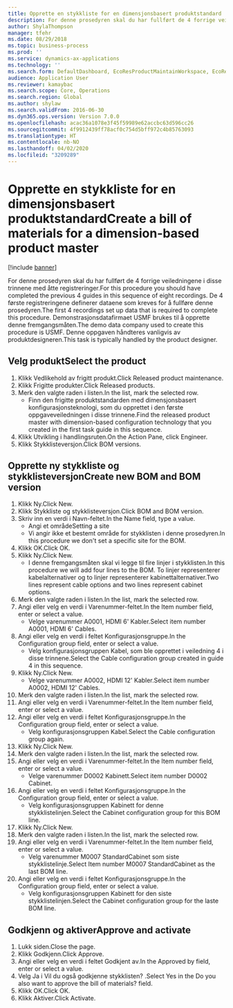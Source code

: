 ```yaml
---
title: Opprette en stykkliste for en dimensjonsbasert produktstandard
description: For denne prosedyren skal du har fullført de 4 forrige veiledningene i disse trinnene med åtte registreringer.
author: ShylaThompson
manager: tfehr
ms.date: 08/29/2018
ms.topic: business-process
ms.prod: ''
ms.service: dynamics-ax-applications
ms.technology: ''
ms.search.form: DefaultDashboard, EcoResProductMaintainWorkspace, EcoResProductOpenCasesFormPart, EcoResProductDetailsExtended, BOMConsistOf, BOMTable, InventItemIdLookupSimple, HcmWorkerLookUp
audience: Application User
ms.reviewer: kamaybac
ms.search.scope: Core, Operations
ms.search.region: Global
ms.author: shylaw
ms.search.validFrom: 2016-06-30
ms.dyn365.ops.version: Version 7.0.0
ms.openlocfilehash: acac36a1078e3f45f59989e62accbc63d596cc26
ms.sourcegitcommit: 4f9912439ff78acf0c754d5bff972c4b85763093
ms.translationtype: HT
ms.contentlocale: nb-NO
ms.lasthandoff: 04/02/2020
ms.locfileid: "3209289"
---
```

# <a name="create-a-bill-of-materials-for-a-dimension-based-product-master"></a><span data-ttu-id="a362c-103">Opprette en stykkliste for en dimensjonsbasert produktstandard</span><span class="sxs-lookup"><span data-stu-id="a362c-103">Create a bill of materials for a dimension-based product master</span></span>

[!include [banner](../../includes/banner.md)]

<span data-ttu-id="a362c-104">For denne prosedyren skal du har fullført de 4 forrige veiledningene i disse trinnene med åtte registreringer.</span><span class="sxs-lookup"><span data-stu-id="a362c-104">For this procedure you should have completed the previous 4 guides in this sequence of eight recordings.</span></span> <span data-ttu-id="a362c-105">De 4 første registreringene definerer dataene som kreves for å fullføre denne prosedyren.</span><span class="sxs-lookup"><span data-stu-id="a362c-105">The first 4 recordings set up data that is required to complete this procedure.</span></span> <span data-ttu-id="a362c-106">Demonstrasjonsdatafirmaet USMF brukes til å opprette denne fremgangsmåten.</span><span class="sxs-lookup"><span data-stu-id="a362c-106">The demo data company used to create this procedure is USMF.</span></span> <span data-ttu-id="a362c-107">Denne oppgaven håndteres vanligvis av produktdesigneren.</span><span class="sxs-lookup"><span data-stu-id="a362c-107">This task is typically handled by the product designer.</span></span>


## <a name="select-the-product"></a><span data-ttu-id="a362c-108">Velg produkt</span><span class="sxs-lookup"><span data-stu-id="a362c-108">Select the product</span></span>
1. <span data-ttu-id="a362c-109">Klikk Vedlikehold av frigitt produkt.</span><span class="sxs-lookup"><span data-stu-id="a362c-109">Click Released product maintenance.</span></span>
2. <span data-ttu-id="a362c-110">Klikk Frigitte produkter.</span><span class="sxs-lookup"><span data-stu-id="a362c-110">Click Released products.</span></span>
3. <span data-ttu-id="a362c-111">Merk den valgte raden i listen.</span><span class="sxs-lookup"><span data-stu-id="a362c-111">In the list, mark the selected row.</span></span>
    * <span data-ttu-id="a362c-112">Finn den frigitte produktstandarden med dimensjonsbasert konfigurasjonsteknologi, som du opprettet i den første oppgaveveiledningen i disse trinnene.</span><span class="sxs-lookup"><span data-stu-id="a362c-112">Find the released product master with dimension-based configuration technology that you created in the first task guide in this sequence.</span></span>  
4. <span data-ttu-id="a362c-113">Klikk Utvikling i handlingsruten.</span><span class="sxs-lookup"><span data-stu-id="a362c-113">On the Action Pane, click Engineer.</span></span>
5. <span data-ttu-id="a362c-114">Klikk Stykklisteversjon.</span><span class="sxs-lookup"><span data-stu-id="a362c-114">Click BOM versions.</span></span>

## <a name="create-new-bom-and-bom-version"></a><span data-ttu-id="a362c-115">Opprette ny stykkliste og stykklisteversjon</span><span class="sxs-lookup"><span data-stu-id="a362c-115">Create new BOM and BOM version</span></span>
1. <span data-ttu-id="a362c-116">Klikk Ny.</span><span class="sxs-lookup"><span data-stu-id="a362c-116">Click New.</span></span>
2. <span data-ttu-id="a362c-117">Klikk Stykkliste og stykklisteversjon.</span><span class="sxs-lookup"><span data-stu-id="a362c-117">Click BOM and BOM version.</span></span>
3. <span data-ttu-id="a362c-118">Skriv inn en verdi i Navn-feltet.</span><span class="sxs-lookup"><span data-stu-id="a362c-118">In the Name field, type a value.</span></span>
    * <span data-ttu-id="a362c-119">Angi et område</span><span class="sxs-lookup"><span data-stu-id="a362c-119">Setting a site</span></span>  
    * <span data-ttu-id="a362c-120">Vi angir ikke et bestemt område for stykklisten i denne prosedyren.</span><span class="sxs-lookup"><span data-stu-id="a362c-120">In this procedure we don't set a specific site for the BOM.</span></span>  
4. <span data-ttu-id="a362c-121">Klikk OK.</span><span class="sxs-lookup"><span data-stu-id="a362c-121">Click OK.</span></span>
5. <span data-ttu-id="a362c-122">Klikk Ny.</span><span class="sxs-lookup"><span data-stu-id="a362c-122">Click New.</span></span>
    * <span data-ttu-id="a362c-123">I denne fremgangsmåten skal vi legge til fire linjer i stykklisten.</span><span class="sxs-lookup"><span data-stu-id="a362c-123">In this procedure we will add four lines to the BOM.</span></span> <span data-ttu-id="a362c-124">To linjer representerer kabelalternativer og to linjer representerer kabinettalternativer.</span><span class="sxs-lookup"><span data-stu-id="a362c-124">Two lines represent cable options and two lines represent cabinet options.</span></span>  
6. <span data-ttu-id="a362c-125">Merk den valgte raden i listen.</span><span class="sxs-lookup"><span data-stu-id="a362c-125">In the list, mark the selected row.</span></span>
7. <span data-ttu-id="a362c-126">Angi eller velg en verdi i Varenummer-feltet.</span><span class="sxs-lookup"><span data-stu-id="a362c-126">In the Item number field, enter or select a value.</span></span>
    * <span data-ttu-id="a362c-127">Velge varenummer A0001, HDMI 6' Kabler.</span><span class="sxs-lookup"><span data-stu-id="a362c-127">Select item number A0001, HDMI 6' Cables.</span></span>  
8. <span data-ttu-id="a362c-128">Angi eller velg en verdi i feltet Konfigurasjonsgruppe.</span><span class="sxs-lookup"><span data-stu-id="a362c-128">In the Configuration group field, enter or select a value.</span></span>
    * <span data-ttu-id="a362c-129">Velg konfigurasjonsgruppen Kabel, som ble opprettet i veiledning 4 i disse trinnene.</span><span class="sxs-lookup"><span data-stu-id="a362c-129">Select the Cable configuration group created in guide 4 in this sequence.</span></span>  
9. <span data-ttu-id="a362c-130">Klikk Ny.</span><span class="sxs-lookup"><span data-stu-id="a362c-130">Click New.</span></span>
    * <span data-ttu-id="a362c-131">Velge varenummer A0002, HDMI 12' Kabler.</span><span class="sxs-lookup"><span data-stu-id="a362c-131">Select item number A0002, HDMI 12' Cables.</span></span>  
10. <span data-ttu-id="a362c-132">Merk den valgte raden i listen.</span><span class="sxs-lookup"><span data-stu-id="a362c-132">In the list, mark the selected row.</span></span>
11. <span data-ttu-id="a362c-133">Angi eller velg en verdi i Varenummer-feltet.</span><span class="sxs-lookup"><span data-stu-id="a362c-133">In the Item number field, enter or select a value.</span></span>
12. <span data-ttu-id="a362c-134">Angi eller velg en verdi i feltet Konfigurasjonsgruppe.</span><span class="sxs-lookup"><span data-stu-id="a362c-134">In the Configuration group field, enter or select a value.</span></span>
    * <span data-ttu-id="a362c-135">Velg konfigurasjonsgruppen Kabel.</span><span class="sxs-lookup"><span data-stu-id="a362c-135">Select the Cable configuration group again.</span></span>  
13. <span data-ttu-id="a362c-136">Klikk Ny.</span><span class="sxs-lookup"><span data-stu-id="a362c-136">Click New.</span></span>
14. <span data-ttu-id="a362c-137">Merk den valgte raden i listen.</span><span class="sxs-lookup"><span data-stu-id="a362c-137">In the list, mark the selected row.</span></span>
15. <span data-ttu-id="a362c-138">Angi eller velg en verdi i Varenummer-feltet.</span><span class="sxs-lookup"><span data-stu-id="a362c-138">In the Item number field, enter or select a value.</span></span>
    * <span data-ttu-id="a362c-139">Velge varenummer D0002 Kabinett.</span><span class="sxs-lookup"><span data-stu-id="a362c-139">Select item number D0002 Cabinet.</span></span>  
16. <span data-ttu-id="a362c-140">Angi eller velg en verdi i feltet Konfigurasjonsgruppe.</span><span class="sxs-lookup"><span data-stu-id="a362c-140">In the Configuration group field, enter or select a value.</span></span>
    * <span data-ttu-id="a362c-141">Velg konfigurasjonsgruppen Kabinett for denne stykklistelinjen.</span><span class="sxs-lookup"><span data-stu-id="a362c-141">Select the Cabinet configuration group for this BOM line.</span></span>  
17. <span data-ttu-id="a362c-142">Klikk Ny.</span><span class="sxs-lookup"><span data-stu-id="a362c-142">Click New.</span></span>
18. <span data-ttu-id="a362c-143">Merk den valgte raden i listen.</span><span class="sxs-lookup"><span data-stu-id="a362c-143">In the list, mark the selected row.</span></span>
19. <span data-ttu-id="a362c-144">Angi eller velg en verdi i Varenummer-feltet.</span><span class="sxs-lookup"><span data-stu-id="a362c-144">In the Item number field, enter or select a value.</span></span>
    * <span data-ttu-id="a362c-145">Velg varenummer M0007 StandardCabinet som siste stykklistelinje.</span><span class="sxs-lookup"><span data-stu-id="a362c-145">Select Item number M0007 StandardCabinet as the last BOM line.</span></span>  
20. <span data-ttu-id="a362c-146">Angi eller velg en verdi i feltet Konfigurasjonsgruppe.</span><span class="sxs-lookup"><span data-stu-id="a362c-146">In the Configuration group field, enter or select a value.</span></span>
    * <span data-ttu-id="a362c-147">Velg konfigurasjonsgruppen Kabinett for den siste stykklistelinjen.</span><span class="sxs-lookup"><span data-stu-id="a362c-147">Select the Cabinet configuration group for the laste BOM line.</span></span>  

## <a name="approve-and-activate"></a><span data-ttu-id="a362c-148">Godkjenn og aktiver</span><span class="sxs-lookup"><span data-stu-id="a362c-148">Approve and activate</span></span>
1. <span data-ttu-id="a362c-149">Lukk siden.</span><span class="sxs-lookup"><span data-stu-id="a362c-149">Close the page.</span></span>
2. <span data-ttu-id="a362c-150">Klikk Godkjenn.</span><span class="sxs-lookup"><span data-stu-id="a362c-150">Click Approve.</span></span>
3. <span data-ttu-id="a362c-151">Angi eller velg en verdi i feltet Godkjent av.</span><span class="sxs-lookup"><span data-stu-id="a362c-151">In the Approved by field, enter or select a value.</span></span>
4. <span data-ttu-id="a362c-152">Velg Ja i Vil du også godkjenne stykklisten? .</span><span class="sxs-lookup"><span data-stu-id="a362c-152">Select Yes in the Do you also want to approve the bill of materials? field.</span></span>
5. <span data-ttu-id="a362c-153">Klikk OK.</span><span class="sxs-lookup"><span data-stu-id="a362c-153">Click OK.</span></span>
6. <span data-ttu-id="a362c-154">Klikk Aktiver.</span><span class="sxs-lookup"><span data-stu-id="a362c-154">Click Activate.</span></span>

